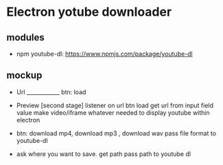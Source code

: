 # Electron yotube downloader

## modules
- npm youtube-dl: https://www.npmjs.com/package/youtube-dl

## mockup 

- Url ____________ btn: load

- Preview [second stage]
	listener on url btn load
	get url from input field value
	make video/iframe whatever needed to display youtube within electron 

- btn: download mp4, download mp3 , download wav
	pass file format to youtube-dl 
	
- ask where you want to save. 
	get path 
	pass path to youtube dl